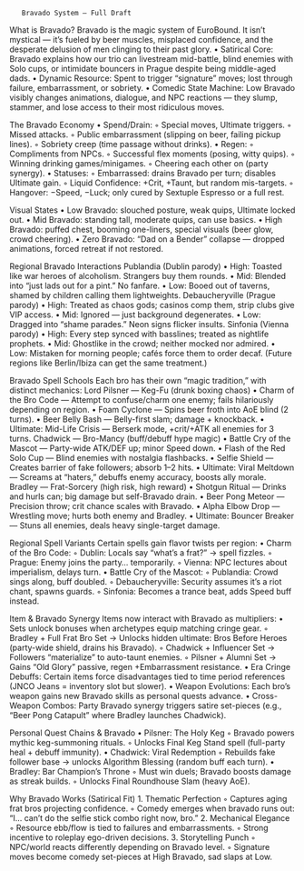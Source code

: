        Bravado System — Full Draft
What is Bravado?
Bravado is the magic system of EuroBound.
It isn’t mystical — it’s fueled by beer muscles, misplaced confidence, and the desperate delusion of men clinging to their past glory.
    • Satirical Core: Bravado explains how our trio can livestream mid-battle, blind enemies with Solo cups, or intimidate bouncers in Prague despite being middle-aged dads.
    • Dynamic Resource: Spent to trigger “signature” moves; lost through failure, embarrassment, or sobriety.
    • Comedic State Machine: Low Bravado visibly changes animations, dialogue, and NPC reactions — they slump, stammer, and lose access to their most ridiculous moves.

The Bravado Economy
    • Spend/Drain:
        ◦ Special moves, Ultimate triggers.
        ◦ Missed attacks.
        ◦ Public embarrassment (slipping on beer, failing pickup lines).
        ◦ Sobriety creep (time passage without drinks).
    • Regen:
        ◦ Compliments from NPCs.
        ◦ Successful flex moments (posing, witty quips).
        ◦ Winning drinking games/minigames.
        ◦ Cheering each other on (party synergy).
    • Statuses:
        ◦ Embarrassed: drains Bravado per turn; disables Ultimate gain.
        ◦ Liquid Confidence: +Crit, +Taunt, but random mis-targets.
        ◦ Hangover: −Speed, −Luck; only cured by Sextuple Espresso or a full rest.

Visual States
    • Low Bravado: slouched posture, weak quips, Ultimate locked out.
    • Mid Bravado: standing tall, moderate quips, can use basics.
    • High Bravado: puffed chest, booming one-liners, special visuals (beer glow, crowd cheering).
    • Zero Bravado: “Dad on a Bender” collapse — dropped animations, forced retreat if not restored.

Regional Bravado Interactions
Publandia (Dublin parody)
    • High: Toasted like war heroes of alcoholism. Strangers buy them rounds.
    • Mid: Blended into “just lads out for a pint.” No fanfare.
    • Low: Booed out of taverns, shamed by children calling them lightweights.
Debaucheryville (Prague parody)
    • High: Treated as chaos gods; casinos comp them, strip clubs give VIP access.
    • Mid: Ignored — just background degenerates.
    • Low: Dragged into “shame parades.” Neon signs flicker insults.
Sinfonia (Vienna parody)
    • High: Every step synced with basslines; treated as nightlife prophets.
    • Mid: Ghostlike in the crowd; neither mocked nor admired.
    • Low: Mistaken for morning people; cafés force them to order decaf.
(Future regions like Berlin/Ibiza can get the same treatment.)

Bravado Spell Schools
Each bro has their own “magic tradition,” with distinct mechanics:
Lord Pilsner — Keg-Fu (drunk boxing chaos)
    • Charm of the Bro Code — Attempt to confuse/charm one enemy; fails hilariously depending on region.
    • Foam Cyclone — Spins beer froth into AoE blind (2 turns).
    • Beer Belly Bash — Belly-first slam; damage + knockback.
    • Ultimate: Mid-Life Crisis — Berserk mode, +crit/+ATK all enemies for 3 turns.
Chadwick — Bro-Mancy (buff/debuff hype magic)
    • Battle Cry of the Mascot — Party-wide ATK/DEF up; minor Speed down.
    • Flash of the Red Solo Cup — Blind enemies with nostalgia flashbacks.
    • Selfie Shield — Creates barrier of fake followers; absorb 1–2 hits.
    • Ultimate: Viral Meltdown — Screams at “haters,” debuffs enemy accuracy, boosts ally morale.
Bradley — Frat-Sorcery (high risk, high reward)
    • Shotgun Ritual — Drinks and hurls can; big damage but self-Bravado drain.
    • Beer Pong Meteor — Precision throw; crit chance scales with Bravado.
    • Alpha Elbow Drop — Wrestling move; hurts both enemy and Bradley.
    • Ultimate: Bouncer Breaker — Stuns all enemies, deals heavy single-target damage.

Regional Spell Variants
Certain spells gain flavor twists per region:
    • Charm of the Bro Code:
        ◦ Dublin: Locals say “what’s a frat?” → spell fizzles.
        ◦ Prague: Enemy joins the party… temporarily.
        ◦ Vienna: NPC lectures about imperialism, delays turn.
    • Battle Cry of the Mascot:
        ◦ Publandia: Crowd sings along, buff doubled.
        ◦ Debaucheryville: Security assumes it’s a riot chant, spawns guards.
        ◦ Sinfonia: Becomes a trance beat, adds Speed buff instead.

Item & Bravado Synergy
Items now interact with Bravado as multipliers:
    • Sets unlock bonuses when archetypes equip matching cringe gear.
        ◦ Bradley + Full Frat Bro Set → Unlocks hidden ultimate: Bros Before Heroes (party-wide shield, drains his Bravado).
        ◦ Chadwick + Influencer Set → Followers “materialize” to auto-taunt enemies.
        ◦ Pilsner + Alumni Set → Gains “Old Glory” passive, regen +Embarrassment resistance.
    • Era Cringe Debuffs: Certain items force disadvantages tied to time period references (JNCO Jeans = inventory slot but slower).
    • Weapon Evolutions: Each bro’s weapon gains new Bravado skills as personal quests advance.
    • Cross-Weapon Combos: Party Bravado synergy triggers satire set-pieces (e.g., “Beer Pong Catapult” where Bradley launches Chadwick).

Personal Quest Chains & Bravado
    • Pilsner: The Holy Keg
        ◦ Bravado powers mythic keg-summoning rituals.
        ◦ Unlocks Final Keg Stand spell (full-party heal + debuff immunity).
    • Chadwick: Viral Redemption
        ◦ Rebuilds fake follower base → unlocks Algorithm Blessing (random buff each turn).
    • Bradley: Bar Champion’s Throne
        ◦ Must win duels; Bravado boosts damage as streak builds.
        ◦ Unlocks Final Roundhouse Slam (heavy AoE).

Why Bravado Works (Satirical Fit)
    1. Thematic Perfection
        ◦ Captures aging frat bros projecting confidence.
        ◦ Comedy emerges when bravado runs out: “I… can’t do the selfie stick combo right now, bro.”
    2. Mechanical Elegance
        ◦ Resource ebb/flow is tied to failures and embarrassments.
        ◦ Strong incentive to roleplay ego-driven decisions.
    3. Storytelling Punch
        ◦ NPC/world reacts differently depending on Bravado level.
        ◦ Signature moves become comedy set-pieces at High Bravado, sad slaps at Low.
